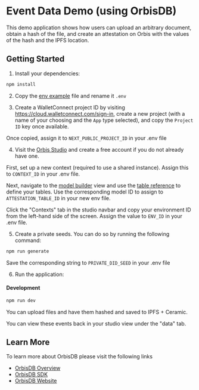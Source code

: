 # Event Data Demo (using OrbisDB)

This demo application shows how users can upload an arbitrary document, obtain a hash of the file, and create an attestation on Orbis with the values of the hash and the IPFS location.

## Getting Started

1. Install your dependencies:

```bash
npm install
```

2. Copy the [env example](.env.example) file and rename it `.env`

3. Create a WalletConnect project ID by visiting https://cloud.walletconnect.com/sign-in, create a new project (with a name of your choosing and the `App` type selected), and copy the `Project ID` key once available. 

Once copied, assign it to `NEXT_PUBLIC_PROJECT_ID` in your .env file

4. Visit the [Orbis Studio](https://studio.useorbis.com/) and create a free account if you do not already have one. 

First, set up a new context (required to use a shared instance). Assign this to `CONTEXT_ID` in your .env file.

Next, navigate to the [model builder](https://studio.useorbis.com/models) view and use the [table reference](models/tables.sql) to define your tables. Use the corresponding model ID to assign to `ATTESTATION_TABLE_ID` in your new env file.

Click the "Contexts" tab in the studio navbar and copy your environment ID from the left-hand side of the screen. Assign the value to `ENV_ID` in your .env file.

5. Create a private seeds. You can do so by running the following command:

```bash
npm run generate
```

Save the corresponding string to `PRIVATE_DID_SEED` in your .env file

6. Run the application:

#### Development
```bash
npm run dev
```

You can upload files and have them hashed and saved to IPFS + Ceramic.

You can view these events back in your studio view under the "data" tab.

## Learn More

To learn more about OrbisDB please visit the following links

- [OrbisDB Overview](https://developers.ceramic.network/docs/orbisdb/overview) 
- [OrbisDB SDK](https://developers.ceramic.network/docs/orbisdb/orbisdb-sdk) 
- [OrbisDB Website](https://useorbis.com/) 

